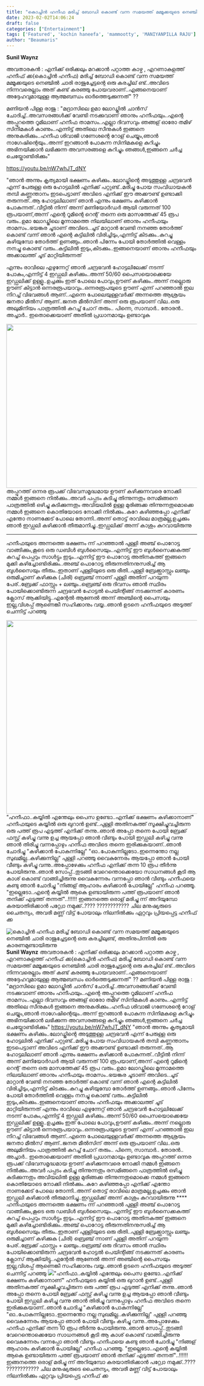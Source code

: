 ```yaml
---
title: "കൊച്ചിൻ ഹനീഫ മരിച്ച് ബോഡി കൊണ്ട് വന്ന സമയത്ത് മമ്മൂക്കയുടെ നെഞ്ചിൽ ചാരി രാജുച്ചേട്ടന്റെ ഒരു കരച്ചിലുണ്ട്, അതിനുപിന്നിൽ ഒരു കാരണമുണ്ടായിരുന്നു"
date: 2023-02-02T14:06:24
draft: false
categories: ["Entertainment"]
tags: ['Featured', 'kochin haneefa', 'mammootty', 'MANIYANPILLA RAJU']
author: "Beaumaris"
---
```


<strong>Sunil Waynz</strong>

അവതാരകൻ : എനിക്ക് ഒരിക്കലും മറക്കാൻ പറ്റാത്ത കാഴ്ച , എറണാകുളത്ത് ഹനീഫ് ക്ക(കൊച്ചിൻ ഹനീഫ) മരിച്ച് ബോഡി കൊണ്ട് വന്ന സമയത്ത് മമ്മൂക്കയുടെ നെഞ്ചിൽ ചാരി രാജുച്ചേട്ടന്റെ ഒരു കരച്ചില് ണ്ട്..അവിടെ നിന്നവരെല്ലാം അത് കണ്ട് കരഞ്ഞു പോയവരാണ്..എങ്ങനെയാണ് അദ്ദേഹവുമായുള്ള ആത്മബന്ധം ഓർത്തെടുക്കുന്നത്" ??

മണിയൻ പിള്ള രാജു : "മദ്രാസിലെ ഉമാ ലോഡ്ജിൽ ചാൻസ് ചോദിച്ച്..അവസരങ്ങൾക്ക് വേണ്ടി നടക്കുവാണ് ഞാനും ഹനീഫയും..എന്റെ അപ്പുറത്തെ റൂമിലാണ് ഹനീഫ താമസം..എല്ലാ ദിവസവും ഞങ്ങള് ഓരോ തമിഴ് സിനിമകൾ കാണും..എന്നിട്ട് അതിലെ സീനുകൾ ഇങ്ങനെ അനുകരിക്കും..ഹനീഫ ശിവാജി ഗണേശന്റെ റോള് ചെയ്യും,ഞാൻ നാഗേഷിന്റെയും..അന്ന് ഇറങ്ങാൻ പോകുന്ന സിനിമകളെ കുറിച്ചും അഭിനയിക്കാൻ ലഭിക്കുന്ന അവസരങ്ങളെ കുറിച്ചും ഞങ്ങൾ,ഇങ്ങനെ ചർച്ച ചെയ്തോണ്ടിരിക്കും"

https://youtu.be/nW7whJT_dNY

"ഞാൻ അന്നും കൃത്യമായി ഭക്ഷണം കഴിക്കും..ലോഡ്ജിന്റെ അടുത്തുള്ള ചന്ദ്രഭവൻ എന്ന് പേരുള്ള ഒരു ഹോട്ടലിൽ എനിക്ക് പറ്റുണ്ട്..മരിച്ചു പോയ സംവിധായകൻ തമ്പി കണ്ണന്താനം ഇടപെട്ടാണ് അവിടെ എനിക്ക് ഈ അക്കൗണ്ട് ഉണ്ടാക്കി തരുന്നത്..ആ ഹോട്ടലിലാണ് ഞാൻ എന്നും ഭക്ഷണം കഴിക്കാൻ പോകുന്നത്..വീട്ടിൽ നിന്ന് അന്ന് മണിയോർഡർ ആയി വരുന്നത് 100 രൂപയാണ്,അന്ന് എന്റെ റൂമിന്റെ റെന്റ് തന്നെ ഒരു മാസത്തേക്ക് 45 രൂപ വരും..ഉമാ ലോഡ്ജിലെ മൂന്നാമത്തെ നിലയിലാണ് ഞാനും ഹനീഫയും താമസം..ഭയങ്കര ചൂടാണ് അവിടെ..ചൂട് മാറ്റാൻ വേണ്ടി നനഞ്ഞ തോർത്ത് കൊണ്ട് വന്ന് ഞാൻ എന്റെ കട്ടിലിൽ വിരിച്ചിടും,എന്നിട്ട് കിടക്കും..കുറച്ചു കഴിയുമ്പോ തോർത്ത് ഉണങ്ങും..ഞാൻ പിന്നേം പോയി തോർത്തിൽ വെള്ളം നനച്ചു കൊണ്ട് വരും..കട്ടിലിൽ ഇടും,കിടക്കും..ഇങ്ങനെയാണ് ഞാനും ഹനീഫയും അക്കാലത്ത് ചൂട് മാറ്റിയിരുന്നത്

എന്നും രാവിലെ എഴുന്നേറ്റ് ഞാൻ ചന്ദ്രഭവൻ ഹോട്ടലിലേക്ക് നടന്ന് പോകും,എന്നിട്ട് 4 ഇഡ്ഡലി കഴിക്കും..അന്ന് 50/60 പൈസയൊക്കെയേ ഇഡ്ഡലിക്ക് ഉള്ളൂ..ഉച്ചക്കും ഇത് പോലെ പോവും,ഊണ് കഴിക്കും..അന്ന് നല്ലൊരു ഊണ് കിട്ടാൻ ഒന്നരരൂപയാവും..ഒന്നരരൂപയുടെ ഊണ് എന്ന് പറഞ്ഞാൽ ഇല നിറച്ച് വിഭവങ്ങൾ ആണ്..എന്നെ പോലെയുള്ളവർക്ക് അന്നത്തെ ആശ്രയം ജനതാ മീൽസ് ആണ്..ജനത മീൽസിന് അന്ന് ഒരു രൂപയാണ് വില..ഒരു അലുമിനിയം പാത്രത്തിൽ കുറച്ച് ചോറ് തരും.. പിന്നെ, സാമ്പാർ.. തോരൻ.. അച്ചാർ.. ഇതൊക്കെയാണ് അതിൽ പ്രധാനമായും ഉണ്ടാവുക

<img class="wp-image-382016 aligncenter" src="https://cdn.boolokam.com/articles/2023/02/fwwwe.jpg" alt="" width="826" height="433" />അപ്പുറത്ത് ഒന്നര രൂപക്ക് വിഭവസമൃദ്ധമായ ഊണ് കഴിക്കുന്നവരെ നോക്കി നമ്മൾ ഇങ്ങനെ നിൽക്കും..അവർ പപ്പടം കടിച്ചു തിന്നുന്നതും രസമിങ്ങനെ പാത്രത്തിൽ ഒഴിച്ചു കുടിക്കുന്നതും അവിയലിൽ ഉള്ള മുരിങ്ങക്ക തിന്നുന്നതുമൊക്കെ നമ്മൾ ഇങ്ങനെ കൊതിയോടെ നോക്കി നിൽക്കും..കുറേ കഴിഞ്ഞപ്പോ എനിക്ക് എന്തോ നാണക്കേട് പോലെ തോന്നി..അന്ന് തൊട്ട് രാവിലെ മാത്രമല്ല,ഉച്ചക്കും ഞാൻ ഇഡ്ഡലി കഴിക്കാൻ തീരുമാനിച്ചു..ഇഡ്ഡലിക്ക് അന്ന് കാശും കുറവായിരുന്നു
****
ഹനീഫയുടെ അന്നത്തെ ഭക്ഷണം ന്ന് പറഞ്ഞാൽ പുള്ളി അഞ്ച് പൊറോട്ട വാങ്ങിക്കും,കൂടെ ഒരു ഡബിൾ ബുൾസൈയും..എന്നിട്ട് ഈ ബുൾസൈക്കകത്ത് കുറച്ച് പെപ്പറും സാൾട്ടും ഇടും..എന്നിട്ട് ഈ പൊറോട്ട അതിനകത്ത് ഇങ്ങനെ മുക്കി കഴിച്ചോണ്ടിരിക്കും..അഞ്ച് പൊറോട്ട തീരുന്നതിനനുസരിച്ച് ആ ബുൾസൈയും തീരും..ഇതാണ് പുള്ളിയുടെ ഒരു രീതി..പുള്ളി ബ്രേക്ക്ഫാസ്റ്റും ലഞ്ചും ഒരുമിച്ചാണ് കഴിക്കുക (ചിരി) ബ്രെഞ്ച് ന്നാണ് പുള്ളി അതിന് പറയുന്ന പേര്..ബ്രേക്ക് ഫാസ്റ്റും + ലഞ്ചും..ബ്രെഞ്ച്
ഒരു ദിവസം ഞാൻ സ്ഥിരം പോയിക്കൊണ്ടിരുന്ന ചന്ദ്രഭവൻ ഹോട്ടൽ പെയിന്റിങ്ങ് നടക്കുന്നത് കാരണം ക്ലോസ് ആക്കിയിട്ടു..എന്റേൽ ആണേൽ അന്ന് അഞ്ചിന്റെ പൈസയും ഇല്ല,വിശപ്പ് ആണെങ്കീ സഹിക്കാനും വയ്യ..ഞാൻ ഉടനെ ഹനീഫയുടെ അടുത്ത് ചെന്നിട്ട് പറഞ്ഞു

<img class="size-full wp-image-382017 aligncenter" src="https://cdn.boolokam.com/articles/2023/02/fwwwff.jpg" alt="" width="1006" height="511" />"ഹനീഫാ..കയ്യിൽ എന്തേലും പൈസ ഉണ്ടോ..എനിക്ക് ഭക്ഷണം കഴിക്കാനാണ്"
ഹനീഫയുടെ കയ്യിൽ ഒരു ഖുറാൻ ഉണ്ട്..പുള്ളി അതിനകത്ത് സൂക്ഷിച്ചുവച്ചിരുന്ന ഒരു പത്ത് രൂപ എടുത്ത് എനിക്ക് തന്നു..ഞാൻ അപ്പോ തന്നെ പോയി ബ്രേക്ക് ഫസ്റ്റ് കഴിച്ചു വന്നു
ഉച്ച ആയപ്പോ ഞാൻ വീണ്ടും പോയി ഇഡ്ഡലി കഴിച്ചു വന്നു
ഞാൻ തിരിച്ചു വന്നപ്പോഴും ഹനീഫ അവിടെ തന്നെ ഇരിക്കുകയാണ്..ഞാൻ ചോദിച്ചു
"കഴിക്കാൻ പോകുന്നില്ലേ"
"ഓ..പോകുന്നില്ലടോ..ഇന്നെന്തോ നല്ല സുഖമില്ല..കഴിക്കുന്നില്ല" പുള്ളി പറഞ്ഞു
വൈകുന്നേരം ആയപ്പോ ഞാൻ പോയി വീണ്ടും കഴിച്ചു വന്നു..അപ്പോഴേക്കും ഹനീഫ എനിക്ക് തന്ന 10 രൂപ തീർന്നു പോയിരുന്നു..ഞാൻ സോപ്പ്..തുടങ്ങി വേറെന്തൊക്കെയോ സാധനങ്ങൾ കൂടി ആ കാശ് കൊണ്ട് വാങ്ങിച്ചിരുന്നു
വൈകുന്നേരം വന്നപ്പോ ഞാൻ വീണ്ടും ഹനീഫയെ കണ്ടു
ഞാൻ ചോദിച്ചു
"നിങ്ങള് ആഹാരം കഴിക്കാൻ പോയില്ലേ"
ഹനീഫ പറഞ്ഞൂ.
"ഇല്ലെടോ..എന്റെ കയ്യിൽ ആകെ ഉണ്ടായിരുന്ന പത്ത് രൂപയാണ് ഞാൻ തനിക്ക് എടുത്ത് തന്നത്"..!!!!!!
ഇങ്ങനത്തെ ഒരാള് മരിച്ചു ന്ന് അറിയുമ്പോ കരയാതിരിക്കാൻ പറ്റ്വോ നമുക്ക്..????
????????????
ചില മനുഷ്യരുടെ ചൈതന്യം, അവരീ മണ്ണ് വിട്ട് പോയാലും നിലനിൽക്കും
ഏറ്റവും പ്രിയപ്പെട്ട ഹനീഫ് ക്ക


![കൊച്ചിൻ ഹനീഫ മരിച്ച് ബോഡി കൊണ്ട് വന്ന സമയത്ത് മമ്മൂക്കയുടെ നെഞ്ചിൽ ചാരി രാജുച്ചേട്ടന്റെ ഒരു കരച്ചിലുണ്ട്, അതിനുപിന്നിൽ ഒരു കാരണമുണ്ടായിരുന്നു](https://cdn.boolokam.com/articles/2023/02/fwwwe.jpg)**Sunil Waynz** അവതാരകൻ : എനിക്ക് ഒരിക്കലും മറക്കാൻ പറ്റാത്ത കാഴ്ച , എറണാകുളത്ത് ഹനീഫ് ക്ക(കൊച്ചിൻ ഹനീഫ) മരിച്ച് ബോഡി കൊണ്ട് വന്ന സമയത്ത് മമ്മൂക്കയുടെ നെഞ്ചിൽ ചാരി രാജുച്ചേട്ടന്റെ ഒരു കരച്ചില് ണ്ട്..അവിടെ നിന്നവരെല്ലാം അത് കണ്ട് കരഞ്ഞു പോയവരാണ്..എങ്ങനെയാണ് അദ്ദേഹവുമായുള്ള ആത്മബന്ധം ഓർത്തെടുക്കുന്നത്" ?? മണിയൻ പിള്ള രാജു : "മദ്രാസിലെ ഉമാ ലോഡ്ജിൽ ചാൻസ് ചോദിച്ച്..അവസരങ്ങൾക്ക് വേണ്ടി നടക്കുവാണ് ഞാനും ഹനീഫയും..എന്റെ അപ്പുറത്തെ റൂമിലാണ് ഹനീഫ താമസം..എല്ലാ ദിവസവും ഞങ്ങള് ഓരോ തമിഴ് സിനിമകൾ കാണും..എന്നിട്ട് അതിലെ സീനുകൾ ഇങ്ങനെ അനുകരിക്കും..ഹനീഫ ശിവാജി ഗണേശന്റെ റോള് ചെയ്യും,ഞാൻ നാഗേഷിന്റെയും..അന്ന് ഇറങ്ങാൻ പോകുന്ന സിനിമകളെ കുറിച്ചും അഭിനയിക്കാൻ ലഭിക്കുന്ന അവസരങ്ങളെ കുറിച്ചും ഞങ്ങൾ,ഇങ്ങനെ ചർച്ച ചെയ്തോണ്ടിരിക്കും" https://youtu.be/nW7whJT_dNY "ഞാൻ അന്നും കൃത്യമായി ഭക്ഷണം കഴിക്കും..ലോഡ്ജിന്റെ അടുത്തുള്ള ചന്ദ്രഭവൻ എന്ന് പേരുള്ള ഒരു ഹോട്ടലിൽ എനിക്ക് പറ്റുണ്ട്..മരിച്ചു പോയ സംവിധായകൻ തമ്പി കണ്ണന്താനം ഇടപെട്ടാണ് അവിടെ എനിക്ക് ഈ അക്കൗണ്ട് ഉണ്ടാക്കി തരുന്നത്..ആ ഹോട്ടലിലാണ് ഞാൻ എന്നും ഭക്ഷണം കഴിക്കാൻ പോകുന്നത്..വീട്ടിൽ നിന്ന് അന്ന് മണിയോർഡർ ആയി വരുന്നത് 100 രൂപയാണ്,അന്ന് എന്റെ റൂമിന്റെ റെന്റ് തന്നെ ഒരു മാസത്തേക്ക് 45 രൂപ വരും..ഉമാ ലോഡ്ജിലെ മൂന്നാമത്തെ നിലയിലാണ് ഞാനും ഹനീഫയും താമസം..ഭയങ്കര ചൂടാണ് അവിടെ..ചൂട് മാറ്റാൻ വേണ്ടി നനഞ്ഞ തോർത്ത് കൊണ്ട് വന്ന് ഞാൻ എന്റെ കട്ടിലിൽ വിരിച്ചിടും,എന്നിട്ട് കിടക്കും..കുറച്ചു കഴിയുമ്പോ തോർത്ത് ഉണങ്ങും..ഞാൻ പിന്നേം പോയി തോർത്തിൽ വെള്ളം നനച്ചു കൊണ്ട് വരും..കട്ടിലിൽ ഇടും,കിടക്കും..ഇങ്ങനെയാണ് ഞാനും ഹനീഫയും അക്കാലത്ത് ചൂട് മാറ്റിയിരുന്നത് എന്നും രാവിലെ എഴുന്നേറ്റ് ഞാൻ ചന്ദ്രഭവൻ ഹോട്ടലിലേക്ക് നടന്ന് പോകും,എന്നിട്ട് 4 ഇഡ്ഡലി കഴിക്കും..അന്ന് 50/60 പൈസയൊക്കെയേ ഇഡ്ഡലിക്ക് ഉള്ളൂ..ഉച്ചക്കും ഇത് പോലെ പോവും,ഊണ് കഴിക്കും..അന്ന് നല്ലൊരു ഊണ് കിട്ടാൻ ഒന്നരരൂപയാവും..ഒന്നരരൂപയുടെ ഊണ് എന്ന് പറഞ്ഞാൽ ഇല നിറച്ച് വിഭവങ്ങൾ ആണ്..എന്നെ പോലെയുള്ളവർക്ക് അന്നത്തെ ആശ്രയം ജനതാ മീൽസ് ആണ്..ജനത മീൽസിന് അന്ന് ഒരു രൂപയാണ് വില..ഒരു അലുമിനിയം പാത്രത്തിൽ കുറച്ച് ചോറ് തരും.. പിന്നെ, സാമ്പാർ.. തോരൻ.. അച്ചാർ.. ഇതൊക്കെയാണ് അതിൽ പ്രധാനമായും ഉണ്ടാവുക അപ്പുറത്ത് ഒന്നര രൂപക്ക് വിഭവസമൃദ്ധമായ ഊണ് കഴിക്കുന്നവരെ നോക്കി നമ്മൾ ഇങ്ങനെ നിൽക്കും..അവർ പപ്പടം കടിച്ചു തിന്നുന്നതും രസമിങ്ങനെ പാത്രത്തിൽ ഒഴിച്ചു കുടിക്കുന്നതും അവിയലിൽ ഉള്ള മുരിങ്ങക്ക തിന്നുന്നതുമൊക്കെ നമ്മൾ ഇങ്ങനെ കൊതിയോടെ നോക്കി നിൽക്കും..കുറേ കഴിഞ്ഞപ്പോ എനിക്ക് എന്തോ നാണക്കേട് പോലെ തോന്നി..അന്ന് തൊട്ട് രാവിലെ മാത്രമല്ല,ഉച്ചക്കും ഞാൻ ഇഡ്ഡലി കഴിക്കാൻ തീരുമാനിച്ചു..ഇഡ്ഡലിക്ക് അന്ന് കാശും കുറവായിരുന്നു **** ഹനീഫയുടെ അന്നത്തെ ഭക്ഷണം ന്ന് പറഞ്ഞാൽ പുള്ളി അഞ്ച് പൊറോട്ട വാങ്ങിക്കും,കൂടെ ഒരു ഡബിൾ ബുൾസൈയും..എന്നിട്ട് ഈ ബുൾസൈക്കകത്ത് കുറച്ച് പെപ്പറും സാൾട്ടും ഇടും..എന്നിട്ട് ഈ പൊറോട്ട അതിനകത്ത് ഇങ്ങനെ മുക്കി കഴിച്ചോണ്ടിരിക്കും..അഞ്ച് പൊറോട്ട തീരുന്നതിനനുസരിച്ച് ആ ബുൾസൈയും തീരും..ഇതാണ് പുള്ളിയുടെ ഒരു രീതി..പുള്ളി ബ്രേക്ക്ഫാസ്റ്റും ലഞ്ചും ഒരുമിച്ചാണ് കഴിക്കുക (ചിരി) ബ്രെഞ്ച് ന്നാണ് പുള്ളി അതിന് പറയുന്ന പേര്..ബ്രേക്ക് ഫാസ്റ്റും + ലഞ്ചും..ബ്രെഞ്ച് ഒരു ദിവസം ഞാൻ സ്ഥിരം പോയിക്കൊണ്ടിരുന്ന ചന്ദ്രഭവൻ ഹോട്ടൽ പെയിന്റിങ്ങ് നടക്കുന്നത് കാരണം ക്ലോസ് ആക്കിയിട്ടു..എന്റേൽ ആണേൽ അന്ന് അഞ്ചിന്റെ പൈസയും ഇല്ല,വിശപ്പ് ആണെങ്കീ സഹിക്കാനും വയ്യ..ഞാൻ ഉടനെ ഹനീഫയുടെ അടുത്ത് ചെന്നിട്ട് പറഞ്ഞു ![](https://cdn.boolokam.com/articles/2023/02/fwwwff.jpg)"ഹനീഫാ..കയ്യിൽ എന്തേലും പൈസ ഉണ്ടോ..എനിക്ക് ഭക്ഷണം കഴിക്കാനാണ്" ഹനീഫയുടെ കയ്യിൽ ഒരു ഖുറാൻ ഉണ്ട്..പുള്ളി അതിനകത്ത് സൂക്ഷിച്ചുവച്ചിരുന്ന ഒരു പത്ത് രൂപ എടുത്ത് എനിക്ക് തന്നു..ഞാൻ അപ്പോ തന്നെ പോയി ബ്രേക്ക് ഫസ്റ്റ് കഴിച്ചു വന്നു ഉച്ച ആയപ്പോ ഞാൻ വീണ്ടും പോയി ഇഡ്ഡലി കഴിച്ചു വന്നു ഞാൻ തിരിച്ചു വന്നപ്പോഴും ഹനീഫ അവിടെ തന്നെ ഇരിക്കുകയാണ്..ഞാൻ ചോദിച്ചു "കഴിക്കാൻ പോകുന്നില്ലേ" "ഓ..പോകുന്നില്ലടോ..ഇന്നെന്തോ നല്ല സുഖമില്ല..കഴിക്കുന്നില്ല" പുള്ളി പറഞ്ഞു വൈകുന്നേരം ആയപ്പോ ഞാൻ പോയി വീണ്ടും കഴിച്ചു വന്നു..അപ്പോഴേക്കും ഹനീഫ എനിക്ക് തന്ന 10 രൂപ തീർന്നു പോയിരുന്നു..ഞാൻ സോപ്പ്..തുടങ്ങി വേറെന്തൊക്കെയോ സാധനങ്ങൾ കൂടി ആ കാശ് കൊണ്ട് വാങ്ങിച്ചിരുന്നു വൈകുന്നേരം വന്നപ്പോ ഞാൻ വീണ്ടും ഹനീഫയെ കണ്ടു ഞാൻ ചോദിച്ചു "നിങ്ങള് ആഹാരം കഴിക്കാൻ പോയില്ലേ" ഹനീഫ പറഞ്ഞൂ. "ഇല്ലെടോ..എന്റെ കയ്യിൽ ആകെ ഉണ്ടായിരുന്ന പത്ത് രൂപയാണ് ഞാൻ തനിക്ക് എടുത്ത് തന്നത്"..!!!!!! ഇങ്ങനത്തെ ഒരാള് മരിച്ചു ന്ന് അറിയുമ്പോ കരയാതിരിക്കാൻ പറ്റ്വോ നമുക്ക്..???? ???????????? ചില മനുഷ്യരുടെ ചൈതന്യം, അവരീ മണ്ണ് വിട്ട് പോയാലും നിലനിൽക്കും ഏറ്റവും പ്രിയപ്പെട്ട ഹനീഫ് ക്ക
